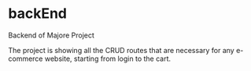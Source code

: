 # backEnd
 Backend of Majore Project

 The project is showing all the CRUD routes that are necessary for any e-commerce website, starting from login to the cart.
